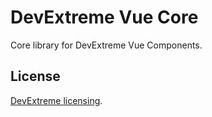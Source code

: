 # DevExtreme Vue Core

Core library for DevExtreme Vue Components.

## License

[DevExtreme licensing](https://js.devexpress.com/licensing/).
